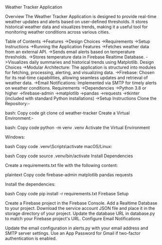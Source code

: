 Weather Tracker Application


Overview
The Weather Tracker Application is designed to provide real-time weather updates and alerts based on user-defined thresholds. It stores historical weather data and visualizes trends, making it a useful tool for monitoring weather conditions across various cities.

Table of Contents
->Features
->Design Choices
->Requirements
->Setup Instructions
->Running the Application
Features
->Fetches weather data from an external API.
->Sends email alerts based on temperature thresholds.
->Stores temperature data in Firebase Realtime Database.
->Visualizes daily summaries and historical trends using Matplotlib.
Design Choices
->Modular Architecture: The application is structured into modules for fetching, processing, alerting, and visualizing data.
->Firebase: Chosen for its real-time capabilities, allowing seamless updates and retrieval of weather data.
->Email Notifications: Implemented via SMTP for timely alerts on weather conditions.
Requirements
->Dependencies
->Python 3.8 or higher
->firebase-admin
->matplotlib
->pandas
->requests
->tkinter (included with standard Python installations)
->Setup Instructions
Clone the Repository:-

bash:
Copy code
git clone <repository-url>
cd weather-tracker
Create a Virtual Environment:-

bash:
Copy code
python -m venv .venv
Activate the Virtual Environment

Windows:

bash
Copy code
.venv\Scripts\activate
macOS/Linux:

bash
Copy code
source .venv/bin/activate
Install Dependencies

Create a requirements.txt file with the following content:

plaintext
Copy code
firebase-admin
matplotlib
pandas
requests

Install the dependencies:

bash
Copy code
pip install -r requirements.txt
Firebase Setup

Create a Firebase project in the Firebase Console.
Add a Realtime Database to your project.
Download the service account JSON file and place it in the storage directory of your project.
Update the database URL in database.py to match your Firebase project's URL.
Configure Email Notifications

Update the email configuration in alerts.py with your email address and SMTP server settings. Use an App Password for Gmail if two-factor authentication is enabled.